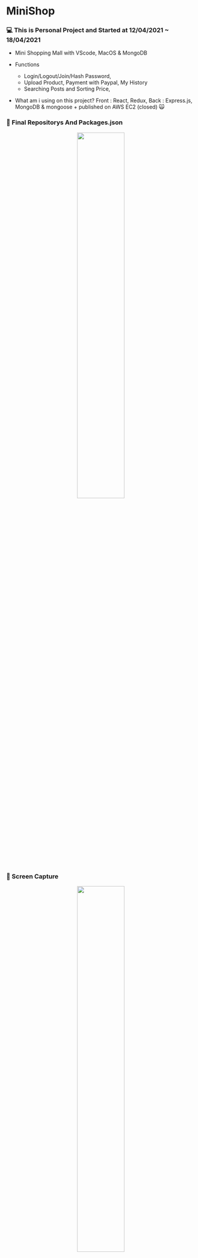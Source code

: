 # MiniShop

### 💻 This is Personal Project and Started at 12/04/2021 ~ 18/04/2021
* Mini Shopping Mall with VScode, MacOS & MongoDB
* Functions 
  - Login/Logout/Join/Hash Password, 
  - Upload Product, Payment with Paypal, My History
  - Searching Posts and Sorting Price,
  
* What am i using on this project? 
  Front : React, Redux, 
  Back : Express.js, MongoDB & mongoose + published on AWS EC2 (closed) 🙀


### 📝 Final Repositorys And Packages.json
<p align="center">
  <img src="https://user-images.githubusercontent.com/73155839/116040659-43ab9680-a6a7-11eb-82bd-2938672fc9b1.png" width="50%" height="50%">
</p>



### 🌄 Screen Capture

<p align="center">
  <img src="https://user-images.githubusercontent.com/73155839/116040808-705fae00-a6a7-11eb-9b4e-bcde31d4b4e9.png" width="50%" height="50%">
  <img src="https://user-images.githubusercontent.com/73155839/116040811-7190db00-a6a7-11eb-842f-f26697210a14.png" width="50%" height="50%">
  <img src="https://user-images.githubusercontent.com/73155839/116040815-72c20800-a6a7-11eb-981f-dd6661ec1ee9.png" width="50%" height="50%">
  <img src="https://user-images.githubusercontent.com/73155839/116040817-735a9e80-a6a7-11eb-8b52-3c731ca49cab.png" width="50%" height="50%">
  <img src="https://user-images.githubusercontent.com/73155839/116040820-748bcb80-a6a7-11eb-9f09-ff3b164c0033.png" width="50%" height="50%">
  <img src="https://user-images.githubusercontent.com/73155839/116040822-75246200-a6a7-11eb-9634-1753f26d4090.png" width="50%" height="50%">
  <img src="https://user-images.githubusercontent.com/73155839/116040824-75246200-a6a7-11eb-8086-1dd73215b3a0.png" width="50%" height="50%">
  <img src="https://user-images.githubusercontent.com/73155839/116040846-79e91600-a6a7-11eb-9f0f-ec9feb98dfaf.png" width="50%" height="50%">
  <img src="https://user-images.githubusercontent.com/73155839/116040854-7bb2d980-a6a7-11eb-80dc-3a1515024518.png" width="50%" height="50%">
</p>


